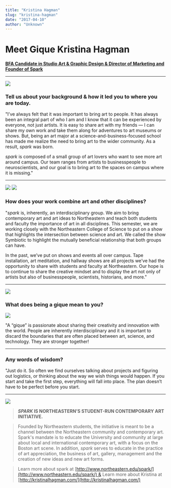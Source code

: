 ```yaml
---
title: "Kristina Hagman"
slug: "kristina-hagman"
date: "2017-04-10"
author: "Unknown"
---
```


# Meet Gique Kristina Hagman

[**BFA Candidate in Studio Art & Graphic Design & Director of Marketing and Founder of Spark**](http://www.northeastern.edu/spark/)

* * *

![](/images/general/kristina_hagman.jpg?format=original)

### Tell us about your background & how it led you to where you are today.

"I’ve always felt that it was important to bring art to people. It has always been an integral part of who I am and I know that it can be experienced by everyone, not just artists. It is easy to share art with my friends — I can share my own work and take them along for adventures to art museums or shows. But, being an art major at a science-and-business-focused school has made me realize the need to bring art to the wider community. As a result, _spark_ was born.

_spark_ is composed of a small group of art lovers who want to see more art around campus. Our team ranges from artists to businesspeople to neuroscientists, and our goal is to bring art to the spaces on campus where it is missing."

* * *

![](/images/general/image-asset.jpeg?format=original) ![](/images/general/peek11.jpg?format=original)

### How does your work combine art and other disciplines?

"_spark_ is, inherently, an interdisciplinary group. We aim to bring contemporary art and art ideas to Northeastern and teach both students and faculty the importance of art in all disciplines. This semester, we are working closely with the Northeastern College of Science to put on a show that highlights the intersection between science and art. We called the show Symbiotic to highlight the mutually beneficial relationship that both groups can have.

In the past, we’ve put on shows and events all over campus. Tape installation, art meditation, and hallway shows are all projects we’ve had the opportunity to share with students and faculty at Northeastern. Our hope is to continue to share the creative mindset and to display the art not only of artists but also of businesspeople, scientists, historians, and more."

* * *

![](/images/general/image-asset.jpeg?format=original)

### What does being a gique mean to you?

![](/images/general/tape-art.jpeg?format=original)

"A “gique” is passionate about sharing their creativity and innovation with the world. People are inherently interdisciplinary and it is important to discard the boundaries that are often placed between art, science, and technology. They are stronger together!

* * *

### Any words of wisdom?

"Just do it. So often we find ourselves talking about projects and figuring out logistics, or thinking about the way we wish things would happen. If you start and take the first step, everything will fall into place. The plan doesn’t have to be perfect before you start.

* * *

[![](/images/general/spark.jpg?format=original)](http://www.northeastern.edu/spark/)

> **_SPARK_ IS NORTHEASTERN’S STUDENT-RUN CONTEMPORARY ART INITIATIVE.**

> Founded by Northeastern students, the initiative is meant to be a channel between the Northeastern community and contemporary art. Spark's mandate is to educate the University and community at large about local and international contemporary art, with a focus on the Boston art scene. In addition, _spark_ serves to educate in the practice of art appreciation, the business of art, gallery, management and the creation of new ideas and new art forms.

> Learn more about spark at [http://www.northeastern.edu/spark/](http://www.northeastern.edu/spark/) & Learn more about Kristina at [http://kristinalhagman.com/](http://kristinalhagman.com/)